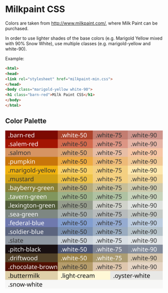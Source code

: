 
# Milkpaint CSS

Colors are taken from http://www.milkpaint.com/, where Milk Paint can be purchased.

In order to use lighter shades of the base colors (e.g. Marigold Yellow mixed with 90% Snow White), use multiple classes (e.g. marigold-yellow and white-90).

Example:
```html
<html>
<head>
<link rel="stylesheet" href="milkpaint-min.css">
</head>
<body class="marigold-yellow white-90">
<h1 class="barn-red">Milk Paint CSS</h1>
</body>
</html>
```

## Color Palette
![Milkpaint Color Palette](https://github.com/kguay/milkpaint/blob/master/milkpaint.svg "Milkpaint Color Palette")

